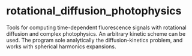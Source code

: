 # rotational_diffusion_photophysics
Tools for computing time-dependent fluorescence signals with rotational diffusion and complex photophysics.
An arbitrary kinetic scheme can be used. The program sole analytically the diffusion-kinetics problem, and works with spherical harmonics expansions.
